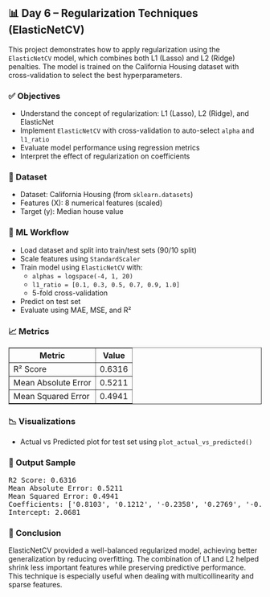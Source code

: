 <h2>📊 Day 6 – Regularization Techniques (ElasticNetCV)</h2>
<p>This project demonstrates how to apply regularization using the <code>ElasticNetCV</code> model, which combines both L1 (Lasso) and L2 (Ridge) penalties. The model is trained on the California Housing dataset with cross-validation to select the best hyperparameters.</p>

<h3>✅ Objectives</h3>
<ul>
  <li>Understand the concept of regularization: L1 (Lasso), L2 (Ridge), and ElasticNet</li>
  <li>Implement <code>ElasticNetCV</code> with cross-validation to auto-select <code>alpha</code> and <code>l1_ratio</code></li>
  <li>Evaluate model performance using regression metrics</li>
  <li>Interpret the effect of regularization on coefficients</li>
</ul>

<h3>📁 Dataset</h3>
<ul>
  <li>Dataset: California Housing (from <code>sklearn.datasets</code>)</li>
  <li>Features (X): 8 numerical features (scaled)</li>
  <li>Target (y): Median house value</li>
</ul>

<h3>🧠 ML Workflow</h3>
<ul>
  <li>Load dataset and split into train/test sets (90/10 split)</li>
  <li>Scale features using <code>StandardScaler</code></li>
  <li>Train model using <code>ElasticNetCV</code> with:
    <ul>
      <li><code>alphas = logspace(-4, 1, 20)</code></li>
      <li><code>l1_ratio = [0.1, 0.3, 0.5, 0.7, 0.9, 1.0]</code></li>
      <li>5-fold cross-validation</li>
    </ul>
  </li>
  <li>Predict on test set</li>
  <li>Evaluate using MAE, MSE, and R²</li>
</ul>

<h3>📈 Metrics</h3>
<table border="1" cellpadding="5" cellspacing="0">
  <thead>
    <tr><th>Metric</th><th>Value</th></tr>
  </thead>
  <tbody>
    <tr><td>R² Score</td><td>0.6316</td></tr>
    <tr><td>Mean Absolute Error</td><td>0.5211</td></tr>
    <tr><td>Mean Squared Error</td><td>0.4941</td></tr>
  </tbody>
</table>

<h3>📉 Visualizations</h3>
<ul>
  <li>Actual vs Predicted plot for test set using <code>plot_actual_vs_predicted()</code></li>
</ul>

<h3>🚀 Output Sample</h3>
<pre>
R2 Score: 0.6316
Mean Absolute Error: 0.5211
Mean Squared Error: 0.4941
Coefficients: ['0.8103', '0.1212', '-0.2358', '0.2769', '-0.0035', '-0.0375', '-0.8787', '-0.8493']
Intercept: 2.0681
</pre>

<h3>📌 Conclusion</h3>
<p>ElasticNetCV provided a well-balanced regularized model, achieving better generalization by reducing overfitting. The combination of L1 and L2 helped shrink less important features while preserving predictive performance. This technique is especially useful when dealing with multicollinearity and sparse features.</p>
